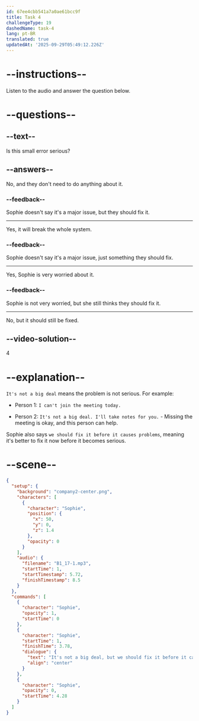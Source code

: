 ```yaml
---
id: 67ee4cbb541a7a0ae61bcc9f
title: Task 4
challengeType: 19
dashedName: task-4
lang: pt-BR
translated: true
updatedAt: '2025-09-29T05:49:12.226Z'
---
```


<!-- (audio) Sophie: It's not a big deal, but we should fix it before it causes problems. -->

# --instructions--

Listen to the audio and answer the question below.

# --questions--

## --text--

Is this small error serious?

## --answers--

No, and they don't need to do anything about it.

### --feedback--

Sophie doesn't say it's a major issue, but they should fix it.

---

Yes, it will break the whole system.

### --feedback--

Sophie doesn't say it's a major issue, just something they should fix.

---

Yes, Sophie is very worried about it.

### --feedback--

Sophie is not very worried, but she still thinks they should fix it.

---

No, but it should still be fixed.

## --video-solution--

4

# --explanation--

`It's not a big deal` means the problem is not serious. For example:

- Person 1: `I can't join the meeting today.`

- Person 2: `It's not a big deal. I'll take notes for you.` - Missing the meeting is okay, and this person can help.

Sophie also says `we should fix it before it causes problems`, meaning it's better to fix it now before it becomes serious.

# --scene--

```json
{
  "setup": {
    "background": "company2-center.png",
    "characters": [
      {
        "character": "Sophie",
        "position": {
          "x": 50,
          "y": 0,
          "z": 1.4
        },
        "opacity": 0
      }
    ],
    "audio": {
      "filename": "B1_17-1.mp3",
      "startTime": 1,
      "startTimestamp": 5.72,
      "finishTimestamp": 8.5
    }
  },
  "commands": [
    {
      "character": "Sophie",
      "opacity": 1,
      "startTime": 0
    },
    {
      "character": "Sophie",
      "startTime": 1,
      "finishTime": 3.78,
      "dialogue": {
        "text": "It's not a big deal, but we should fix it before it causes problems.",
        "align": "center"
      }
    },
    {
      "character": "Sophie",
      "opacity": 0,
      "startTime": 4.28
    }
  ]
}
```
